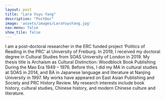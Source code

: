 ```yaml
---
layout: post
title: "Lara Yuyu Yang"
description: "PostDoc"
image: 'assets/images/LaraYuyuYang.jpg'
nav-menu: false
show_tile: false
---
```


I am a post-doctoral researcher in the ERC funded project ‘Politics of Reading in the PRC’ at University of Freiburg. In 2019, I received my doctoral degree in Cultural Studies from SOAS University of London in 2019. My thesis title is Archaism as Cultural Distinction: Woodblock Book Publishing During the Mao Era 1949 – 1976. Before this, I did my MA in cultural studies at SOAS in 2014, and BA in Japanese language and literature at Nanjing University in 1997. My works have appeared on East Asian Publishing and Society and PRC History Review. My research interests include book history, cultural studies, Chinese history, and modern Chinese culture and literature.
